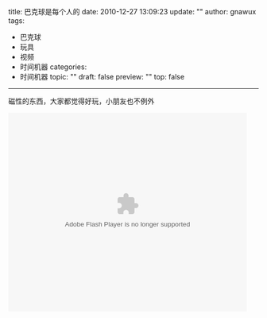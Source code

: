 title: 巴克球是每个人的
date: 2010-12-27 13:09:23
update: ""
author: gnawux
tags:
- 巴克球
- 玩具
- 视频
- 时间机器
categories:
- 时间机器
topic: ""
draft: false
preview: ""
top: false


---


<p>磁性的东西，大家都觉得好玩，小朋友也不例外</p>
<p><embed src="http://player.youku.com/player.php/sid/XMjMyNjA0MjE2/v.swf" quality="high" width="480" height="400" align="middle" allowscriptaccess="sameDomain" type="application/x-shockwave-flash"></embed></p>
